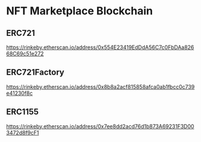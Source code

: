 # NFT Marketplace Blockchain

## ERC721
https://rinkeby.etherscan.io/address/0x554E23419EdDdA56C7c0FbDAa82668C69c51e272

## ERC721Factory
https://rinkeby.etherscan.io/address/0x8b8a2acf815858afca0ab1fbcc0c739e41230f8c

## ERC1155
https://rinkeby.etherscan.io/address/0x7ee8dd2acd76d1b873A69231F3D003472d8f9cF1

